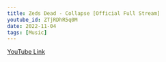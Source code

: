 ```yaml
---
title: Zeds Dead - Collapse [Official Full Stream] 
youtube_id: ZTjRDhR5q0M
date: 2022-11-04
tags: [Music]
---
```



[YouTube Link](https://www.youtube.com/watch?v=ZTjRDhR5q0M)
